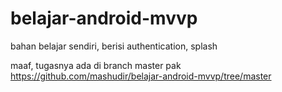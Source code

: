 # belajar-android-mvvp
bahan belajar sendiri, berisi authentication, splash

maaf, tugasnya ada di branch master pak
https://github.com/mashudir/belajar-android-mvvp/tree/master
